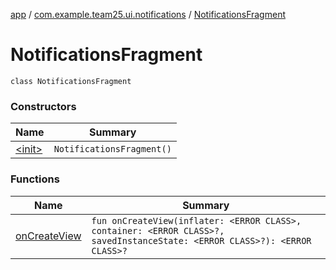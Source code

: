 [app](../../index.md) / [com.example.team25.ui.notifications](../index.md) / [NotificationsFragment](./index.md)

# NotificationsFragment

`class NotificationsFragment`

### Constructors

| Name | Summary |
|---|---|
| [&lt;init&gt;](-init-.md) | `NotificationsFragment()` |

### Functions

| Name | Summary |
|---|---|
| [onCreateView](on-create-view.md) | `fun onCreateView(inflater: <ERROR CLASS>, container: <ERROR CLASS>?, savedInstanceState: <ERROR CLASS>?): <ERROR CLASS>?` |
